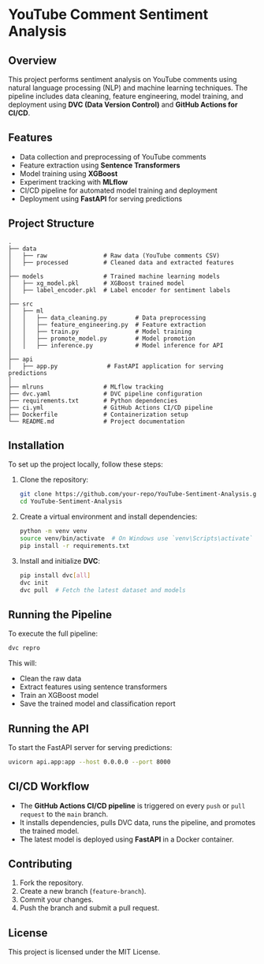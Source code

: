 # YouTube Comment Sentiment Analysis

## Overview
This project performs sentiment analysis on YouTube comments using natural language processing (NLP) and machine learning techniques. The pipeline includes data cleaning, feature engineering, model training, and deployment using **DVC (Data Version Control)** and **GitHub Actions for CI/CD**.

## Features
- Data collection and preprocessing of YouTube comments
- Feature extraction using **Sentence Transformers**
- Model training using **XGBoost**
- Experiment tracking with **MLflow**
- CI/CD pipeline for automated model training and deployment
- Deployment using **FastAPI** for serving predictions

## Project Structure
```
.
├── data
│   ├── raw                # Raw data (YouTube comments CSV)
│   ├── processed          # Cleaned data and extracted features
│
├── models                 # Trained machine learning models
│   ├── xg_model.pkl       # XGBoost trained model
│   ├── label_encoder.pkl  # Label encoder for sentiment labels
│
├── src
│   ├── ml
│   │   ├── data_cleaning.py        # Data preprocessing
│   │   ├── feature_engineering.py  # Feature extraction
│   │   ├── train.py                # Model training
│   │   ├── promote_model.py        # Model promotion
│   │   ├── inference.py            # Model inference for API
│
├── api
│   ├── app.py              # FastAPI application for serving predictions
│
├── mlruns                 # MLflow tracking
├── dvc.yaml               # DVC pipeline configuration
├── requirements.txt       # Python dependencies
├── ci.yml                 # GitHub Actions CI/CD pipeline
├── Dockerfile             # Containerization setup
└── README.md              # Project documentation
```

## Installation
To set up the project locally, follow these steps:

1. Clone the repository:
   ```sh
   git clone https://github.com/your-repo/YouTube-Sentiment-Analysis.git
   cd YouTube-Sentiment-Analysis
   ```

2. Create a virtual environment and install dependencies:
   ```sh
   python -m venv venv
   source venv/bin/activate  # On Windows use `venv\Scripts\activate`
   pip install -r requirements.txt
   ```

3. Install and initialize **DVC**:
   ```sh
   pip install dvc[all]
   dvc init
   dvc pull  # Fetch the latest dataset and models
   ```

## Running the Pipeline
To execute the full pipeline:
```sh
dvc repro
```
This will:
- Clean the raw data
- Extract features using sentence transformers
- Train an XGBoost model
- Save the trained model and classification report

## Running the API
To start the FastAPI server for serving predictions:
```sh
uvicorn api.app:app --host 0.0.0.0 --port 8000
```

## CI/CD Workflow
- The **GitHub Actions CI/CD pipeline** is triggered on every `push` or `pull request` to the `main` branch.
- It installs dependencies, pulls DVC data, runs the pipeline, and promotes the trained model.
- The latest model is deployed using **FastAPI** in a Docker container.

## Contributing
1. Fork the repository.
2. Create a new branch (`feature-branch`).
3. Commit your changes.
4. Push the branch and submit a pull request.

## License
This project is licensed under the MIT License.


